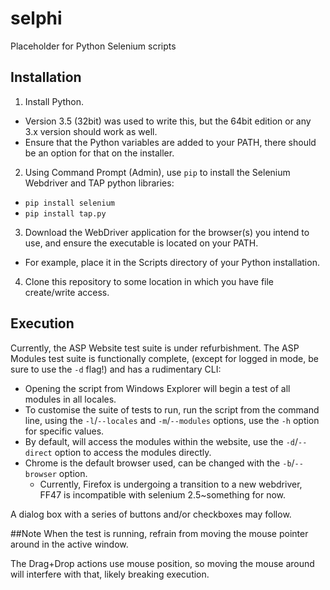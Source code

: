 # selphi
Placeholder for Python Selenium scripts

## Installation
1. Install Python.
  * Version 3.5 (32bit) was used to write this, but the 64bit edition or any 3.x version should work as well.
  * Ensure that the Python variables are added to your PATH, there should be an option for that on the installer.
2. Using Command Prompt (Admin), use `pip` to install the Selenium Webdriver and TAP python libraries:
  * `pip install selenium`
  * `pip install tap.py`
3. Download the WebDriver application for the browser(s) you intend to use, and ensure the executable is located on your PATH.
  * For example, place it in the Scripts directory of your Python installation.
4. Clone this repository to some location in which you have file create/write access.

## Execution
Currently, the ASP Website test suite is under refurbishment.
The ASP Modules test suite is functionally complete, (except for logged in mode, be sure to use the `-d` flag!) and has a rudimentary CLI:
* Opening the script from Windows Explorer will begin a test of all modules in all locales.
* To customise the suite of tests to run, run the script from the command line, using the `-l`/`--locales` and `-m`/`--modules` options, use the `-h` option for specific values.
* By default, will access the modules within the website, use the `-d`/`--direct` option to access the modules directly.
* Chrome is the default browser used, can be changed with the `-b`/`--browser` option.
	* Currently, Firefox is undergoing a transition to a new webdriver, FF47 is incompatible with selenium 2.5~something for now.

A dialog box with a series of buttons and/or checkboxes may follow.

##Note
When the test is running, refrain from moving the mouse pointer around in the active window.

The Drag+Drop actions use mouse position, so moving the mouse around will interfere with that, likely breaking execution.
